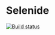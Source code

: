# Selenide

[![Build status](https://ci.appveyor.com/api/projects/status/xpa4f361sqlk7wxn?svg=true)](https://ci.appveyor.com/project/IvanNetology/aqa-5)
